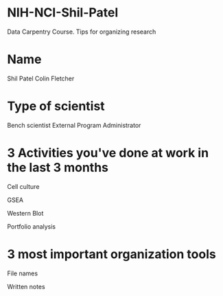 # NIH-NCI-Shil-Patel
Data Carpentry Course. Tips for organizing research

# Name
Shil Patel
Colin Fletcher

# Type of scientist
Bench scientist
External Program Administrator

# 3 Activities you've done at work in the last 3 months
Cell culture

GSEA

Western Blot

Portfolio analysis

# 3 most important organization tools
File names

Written notes


